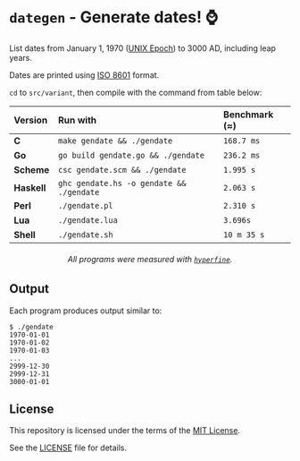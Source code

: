 # `dategen` - Generate dates! ⌚️

List dates from January 1, 1970 ([UNIX Epoch]) to 3000 AD, including leap years.

Dates are printed using [ISO 8601] format.

`cd` to `src/variant`, then compile with the command from table below:

<div align="center">

| Version     | Run with                                 | Benchmark (≈) |
| :---------- | :--------------------------------------- | :------------ |
| **C**       | `make gendate && ./gendate`              | `168.7 ms`    |
| **Go**      | `go build gendate.go && ./gendate`       | `236.2 ms`    |
| **Scheme**  | `csc gendate.scm && ./gendate`           | `1.995 s`     |
| **Haskell** | `ghc gendate.hs -o gendate && ./gendate` | `2.063 s`     |
| **Perl**    | `./gendate.pl`                           | `2.310 s`     |
| **Lua**     | `./gendate.lua`                          | `3.696s`      |
| **Shell**   | `./gendate.sh`                           | `10 m 35 s`   |

###### All programs were measured with [`hyperfine`].

</div>

## Output

Each program produces output similar to:
```console
$ ./gendate
1970-01-01
1970-01-02
1970-01-03
...
2999-12-30
2999-12-31
3000-01-01
```

## License

This repository is licensed under the terms of the [MIT License].
   
See the [LICENSE](LICENSE) file for details.

[ISO 8601]: https://en.wikipedia.org/wiki/ISO_8601
[UNIX Epoch]: https://en.wikipedia.org/wiki/Unix_time
[MIT License]: https://opensource.org/license/mit/
[`hyperfine`]: https://github.com/sharkdp/hyperfine
